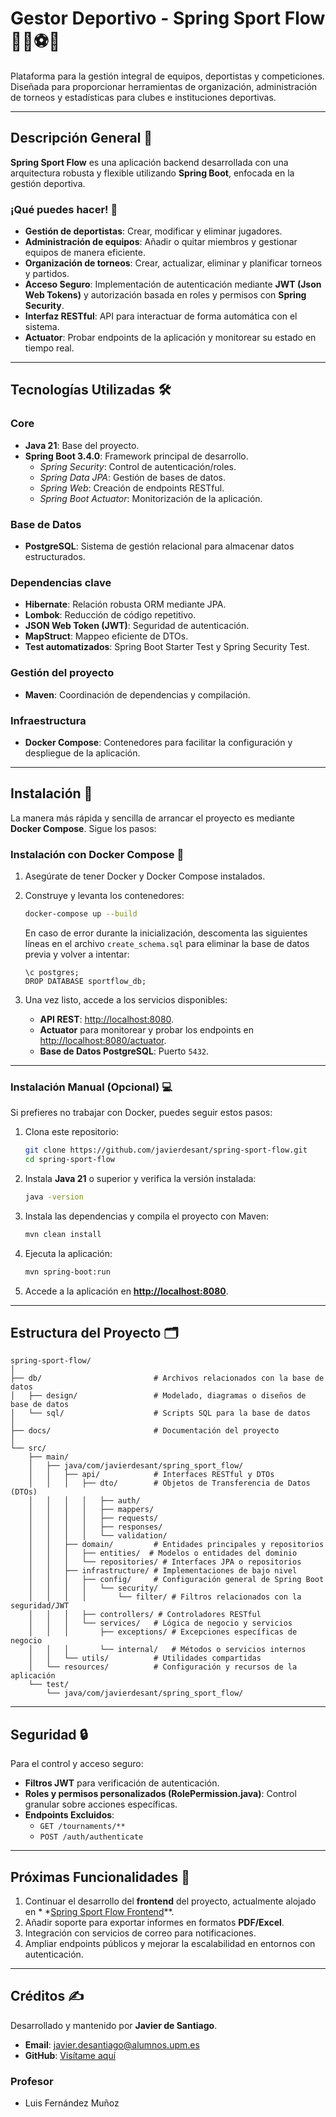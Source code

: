 # Gestor Deportivo - Spring Sport Flow 🏋️‍♂️⚽🏀

Plataforma para la gestión integral de equipos, deportistas y competiciones. Diseñada para proporcionar herramientas de
organización, administración de torneos y estadísticas para clubes e instituciones deportivas.

---

## Descripción General 📖

**Spring Sport Flow** es una aplicación backend desarrollada con una arquitectura robusta y flexible utilizando **Spring
Boot**, enfocada en la gestión deportiva.

### ¡Qué puedes hacer! 🚀

- **Gestión de deportistas**: Crear, modificar y eliminar jugadores.
- **Administración de equipos**: Añadir o quitar miembros y gestionar equipos de manera eficiente.
- **Organización de torneos**: Crear, actualizar, eliminar y planificar torneos y partidos.
- **Acceso Seguro**: Implementación de autenticación mediante **JWT (Json Web Tokens)** y autorización basada en roles y
  permisos con **Spring Security**.
- **Interfaz RESTful**: API para interactuar de forma automática con el sistema.
- **Actuator**: Probar endpoints de la aplicación y monitorear su estado en tiempo real.

---

## Tecnologías Utilizadas 🛠️

### Core

- **Java 21**: Base del proyecto.
- **Spring Boot 3.4.0**: Framework principal de desarrollo.
    - *Spring Security*: Control de autenticación/roles.
    - *Spring Data JPA*: Gestión de bases de datos.
    - *Spring Web*: Creación de endpoints RESTful.
    - *Spring Boot Actuator*: Monitorización de la aplicación.

### Base de Datos

- **PostgreSQL**: Sistema de gestión relacional para almacenar datos estructurados.

### Dependencias clave

- **Hibernate**: Relación robusta ORM mediante JPA.
- **Lombok**: Reducción de código repetitivo.
- **JSON Web Token (JWT)**: Seguridad de autenticación.
- **MapStruct**: Mappeo eficiente de DTOs.
- **Test automatizados**: Spring Boot Starter Test y Spring Security Test.

### Gestión del proyecto

- **Maven**: Coordinación de dependencias y compilación.

### Infraestructura

- **Docker Compose**: Contenedores para facilitar la configuración y despliegue de la aplicación.

---

## Instalación 🚀

La manera más rápida y sencilla de arrancar el proyecto es mediante **Docker Compose**. Sigue los pasos:

### Instalación con Docker Compose 🐳

1. Asegúrate de tener Docker y Docker Compose instalados.
2. Construye y levanta los contenedores:

   ```bash
   docker-compose up --build
   ```

   En caso de error durante la inicialización, descomenta las siguientes líneas en el archivo `create_schema.sql` para
   eliminar la base de datos previa y volver a intentar:

   ```postgresql
   \c postgres;
   DROP DATABASE sportflow_db;
   ```

3. Una vez listo, accede a los servicios disponibles:
    - **API REST**: [http://localhost:8080](http://localhost:8080).
    - **Actuator** para monitorear y probar los endpoints
      en [http://localhost:8080/actuator](http://localhost:8080/actuator).
    - **Base de Datos PostgreSQL**: Puerto `5432`.

---

### Instalación Manual (Opcional) 💻

Si prefieres no trabajar con Docker, puedes seguir estos pasos:

1. Clona este repositorio:

   ```bash
   git clone https://github.com/javierdesant/spring-sport-flow.git
   cd spring-sport-flow
   ```

2. Instala **Java 21** o superior y verifica la versión instalada:

   ```bash
   java -version
   ```

3. Instala las dependencias y compila el proyecto con Maven:

   ```bash
   mvn clean install
   ```

4. Ejecuta la aplicación:

   ```bash
   mvn spring-boot:run
   ```

5. Accede a la aplicación en **[http://localhost:8080](http://localhost:8080)**.

---

## Estructura del Proyecto 🗂️

```plaintext
spring-sport-flow/
│
├── db/                         # Archivos relacionados con la base de datos
│   ├── design/                 # Modelado, diagramas o diseños de base de datos
│   └── sql/                    # Scripts SQL para la base de datos
│
├── docs/                       # Documentación del proyecto
│
└── src/
    ├── main/
    │   ├── java/com/javierdesant/spring_sport_flow/
    │   │   ├── api/            # Interfaces RESTful y DTOs
    │   │   │   ├── dto/        # Objetos de Transferencia de Datos (DTOs)
    │   │   │   │   ├── auth/
    │   │   │   │   ├── mappers/
    │   │   │   │   ├── requests/
    │   │   │   │   ├── responses/
    │   │   │   │   └── validation/
    │   │   ├── domain/         # Entidades principales y repositorios
    │   │   │   ├── entities/  # Modelos o entidades del dominio
    │   │   │   └── repositories/ # Interfaces JPA o repositorios
    │   │   ├── infrastructure/ # Implementaciones de bajo nivel
    │   │   │   ├── config/     # Configuración general de Spring Boot
    │   │   │   │   └── security/
    │   │   │   │       └── filter/ # Filtros relacionados con la seguridad/JWT
    │   │   │   ├── controllers/ # Controladores RESTful
    │   │   │   └── services/   # Lógica de negocio y servicios
    │   │   │       ├── exceptions/ # Excepciones específicas de negocio
    │   │   │       └── internal/   # Métodos o servicios internos
    │   │   └── utils/          # Utilidades compartidas
    │   └── resources/          # Configuración y recursos de la aplicación
    └── test/
        └── java/com/javierdesant/spring_sport_flow/ 
```

---

## Seguridad 🔒

Para el control y acceso seguro:

- **Filtros JWT** para verificación de autenticación.
- **Roles y permisos personalizados (RolePermission.java)**: Control granular sobre acciones específicas.
- **Endpoints Excluidos**:
    - `GET /tournaments/**`
    - `POST /auth/authenticate`

---

## Próximas Funcionalidades 🚧

1. Continuar el desarrollo del **frontend** del proyecto, actualmente alojado en *
   *[Spring Sport Flow Frontend](https://github.com/javierdesant/Spring-Sport-Flow-fe)**.
2. Añadir soporte para exportar informes en formatos **PDF/Excel**.
3. Integración con servicios de correo para notificaciones.
4. Ampliar endpoints públicos y mejorar la escalabilidad en entornos con autenticación.

---

## Créditos ✍️

Desarrollado y mantenido por **Javier de Santiago**.

- **Email**: [javier.desantiago@alumnos.upm.es](mailto:javier.desantiago@alumnos.upm.es)
- **GitHub**: [Visítame aquí](https://github.com/javierdesant)

### Profesor

- Luis Fernández Muñoz